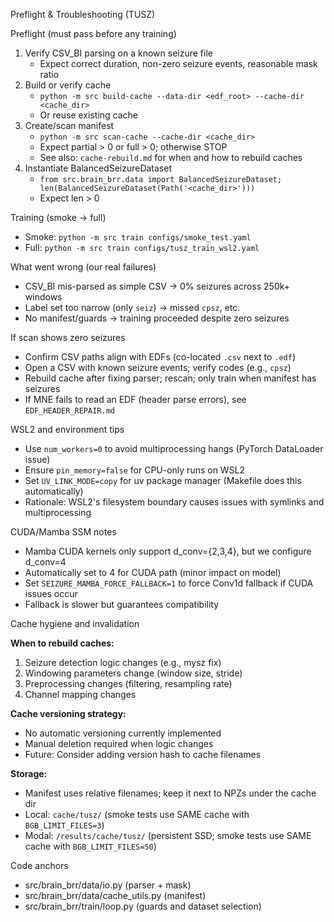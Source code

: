 Preflight & Troubleshooting (TUSZ)

Preflight (must pass before any training)

1) Verify CSV_BI parsing on a known seizure file
   - Expect correct duration, non-zero seizure events, reasonable mask ratio
2) Build or verify cache
   - `python -m src build-cache --data-dir <edf_root> --cache-dir <cache_dir>`
   - Or reuse existing cache
3) Create/scan manifest
   - `python -m src scan-cache --cache-dir <cache_dir>`
   - Expect partial > 0 or full > 0; otherwise STOP
   - See also: `cache-rebuild.md` for when and how to rebuild caches
4) Instantiate BalancedSeizureDataset
   - `from src.brain_brr.data import BalancedSeizureDataset; len(BalancedSeizureDataset(Path('<cache_dir>')))`
   - Expect len > 0

Training (smoke → full)

- Smoke: `python -m src train configs/smoke_test.yaml`
- Full: `python -m src train configs/tusz_train_wsl2.yaml`

What went wrong (our real failures)

- CSV_BI mis-parsed as simple CSV → 0% seizures across 250k+ windows
- Label set too narrow (only `seiz`) → missed `cpsz`, etc.
- No manifest/guards → training proceeded despite zero seizures

If scan shows zero seizures

- Confirm CSV paths align with EDFs (co-located `.csv` next to `.edf`)
- Open a CSV with known seizure events; verify codes (e.g., `cpsz`)
- Rebuild cache after fixing parser; rescan; only train when manifest has seizures
- If MNE fails to read an EDF (header parse errors), see `EDF_HEADER_REPAIR.md`

WSL2 and environment tips

- Use `num_workers=0` to avoid multiprocessing hangs (PyTorch DataLoader issue)
- Ensure `pin_memory=false` for CPU-only runs on WSL2
- Set `UV_LINK_MODE=copy` for uv package manager (Makefile does this automatically)
- Rationale: WSL2's filesystem boundary causes issues with symlinks and multiprocessing

CUDA/Mamba SSM notes

- Mamba CUDA kernels only support d_conv={2,3,4}, but we configure d_conv=4
- Automatically set to 4 for CUDA path (minor impact on model)
- Set `SEIZURE_MAMBA_FORCE_FALLBACK=1` to force Conv1d fallback if CUDA issues occur
- Fallback is slower but guarantees compatibility

Cache hygiene and invalidation

**When to rebuild caches:**
1. Seizure detection logic changes (e.g., mysz fix)
2. Windowing parameters change (window size, stride)
3. Preprocessing changes (filtering, resampling rate)
4. Channel mapping changes

**Cache versioning strategy:**
- No automatic versioning currently implemented
- Manual deletion required when logic changes
- Future: Consider adding version hash to cache filenames

**Storage:**
- Manifest uses relative filenames; keep it next to NPZs under the cache dir
- Local: `cache/tusz/` (smoke tests use SAME cache with `BGB_LIMIT_FILES=3`)
- Modal: `/results/cache/tusz/` (persistent SSD; smoke tests use SAME cache with `BGB_LIMIT_FILES=50`)

Code anchors

- src/brain_brr/data/io.py (parser + mask)
- src/brain_brr/data/cache_utils.py (manifest)
- src/brain_brr/train/loop.py (guards and dataset selection)
